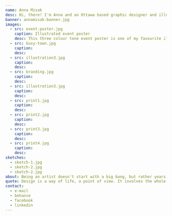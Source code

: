 ```yaml
---
name: Anna Misak
desc: Hi, there! I'm Anna and an Ottawa based graphic designer and illustrator. Scroll down to view my portfolio where you can explore the works I have created for various projects and for fun.
banner: annamisak-banner.jpg
images:
  - src: event-poster.jpg
    caption: Illustrated event poster
    desc: This three colour tone event poster is one of my favourite illustration. I love how well the colours contrast each other and the detailed illustration that gives a great edge to the visual piece.
  - src: busy-town.jpg
    caption:
    desc:
  - src: illustration3.jpg
    caption:
    desc:
  - src: branding.jpg
    caption:
    desc:
  - src: illustration3.jpg
    caption:
    desc:
  - src: print1.jpg
    caption:
    desc:
  - src: print2.jpg
    caption:
    desc:
  - src: print3.jpg
    caption:
    desc:
  - src: print4.jpg
    caption:
    desc:
sketches:
  - sketch-1.jpg
  - sketch-2.jpg
  - sketch-2.jpg
about: Being an artist doesn't start with a big bang, but rather years of self exploring of who you really are and what you want to do. I recognized I’ve had the foundation of being a visual designer. After getting accepted in college for graphic design, I discovered that I’m a designer and illustrator with an eye for detail... (more to add)
quote: Design is a way of life, a point of view. It involves the whole complex of visual communications: talent, creative ability, manual skill, and technical knowledge. Aesthetics and economics, technology and psychology are intrinsically related to the process. —Paul Rand
contact:
  - e-mail
  - behance
  - facebook
  - linkedin
---
```

